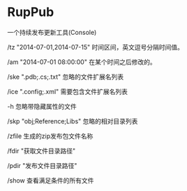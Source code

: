 # RupPub
一个持续发布更新工具(Console)

/tz "2014-07-01,2014-07-15" 时间区间，英文逗号分隔时间值。

/am "2014-07-01 08:00:00" 在某个时间之后修改的。

/ske ".pdb;.cs;.txt" 忽略的文件扩展名列表

/ice ".config;.xml"  需要包含文件扩展名列表

-h   忽略带隐藏属性的文件

/skp "obj;Reference;Libs" 忽略的相对目录列表

/zfile 生成的zip发布包文件名称

/fdir "获取文件目录路径"

/pdir "发布文件目录路径"

/show 查看满足条件的所有文件

